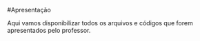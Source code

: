 #Apresentação

Aqui vamos disponibilizar todos os arquivos e códigos que forem apresentados pelo professor.
